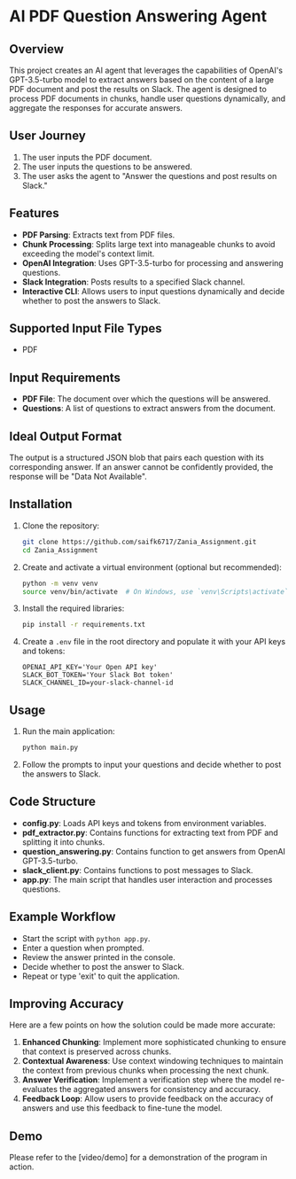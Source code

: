 # AI PDF Question Answering Agent

## Overview

This project creates an AI agent that leverages the capabilities of OpenAI's GPT-3.5-turbo model to extract answers based on the content of a large PDF document and post the results on Slack. The agent is designed to process PDF documents in chunks, handle user questions dynamically, and aggregate the responses for accurate answers.

## User Journey

1. The user inputs the PDF document.
2. The user inputs the questions to be answered.
3. The user asks the agent to "Answer the questions and post results on Slack."

## Features

- **PDF Parsing**: Extracts text from PDF files.
- **Chunk Processing**: Splits large text into manageable chunks to avoid exceeding the model's context limit.
- **OpenAI Integration**: Uses GPT-3.5-turbo for processing and answering questions.
- **Slack Integration**: Posts results to a specified Slack channel.
- **Interactive CLI**: Allows users to input questions dynamically and decide whether to post the answers to Slack.

## Supported Input File Types

- PDF

## Input Requirements

- **PDF File**: The document over which the questions will be answered.
- **Questions**: A list of questions to extract answers from the document.

## Ideal Output Format

The output is a structured JSON blob that pairs each question with its corresponding answer. If an answer cannot be confidently provided, the response will be "Data Not Available".

## Installation

1. Clone the repository:
    ```sh
    git clone https://github.com/saifk6717/Zania_Assignment.git
    cd Zania_Assignment
    ```

2. Create and activate a virtual environment (optional but recommended):
    ```sh
    python -m venv venv
    source venv/bin/activate  # On Windows, use `venv\Scripts\activate`
    ```

3. Install the required libraries:
    ```sh
    pip install -r requirements.txt
    ```

4. Create a `.env` file in the root directory and populate it with your API keys and tokens:
    ```plaintext
    OPENAI_API_KEY='Your Open API key'
    SLACK_BOT_TOKEN='Your Slack Bot token'
    SLACK_CHANNEL_ID=your-slack-channel-id
    ```

## Usage

1. Run the main application:
    ```sh
    python main.py
    ```

2. Follow the prompts to input your questions and decide whether to post the answers to Slack.

## Code Structure

- **config.py**: Loads API keys and tokens from environment variables.
- **pdf_extractor.py**: Contains functions for extracting text from PDF and splitting it into chunks.
- **question_answering.py**: Contains function to get answers from OpenAI GPT-3.5-turbo.
- **slack_client.py**: Contains functions to post messages to Slack.
- **app.py**: The main script that handles user interaction and processes questions.

## Example Workflow

- Start the script with `python app.py`.
- Enter a question when prompted.
- Review the answer printed in the console.
- Decide whether to post the answer to Slack.
- Repeat or type 'exit' to quit the application.

## Improving Accuracy

Here are a few points on how the solution could be made more accurate:

1. **Enhanced Chunking**: Implement more sophisticated chunking to ensure that context is preserved across chunks.
2. **Contextual Awareness**: Use context windowing techniques to maintain the context from previous chunks when processing the next chunk.
3. **Answer Verification**: Implement a verification step where the model re-evaluates the aggregated answers for consistency and accuracy.
4. **Feedback Loop**: Allow users to provide feedback on the accuracy of answers and use this feedback to fine-tune the model.

## Demo

Please refer to the [video/demo] for a demonstration of the program in action.
